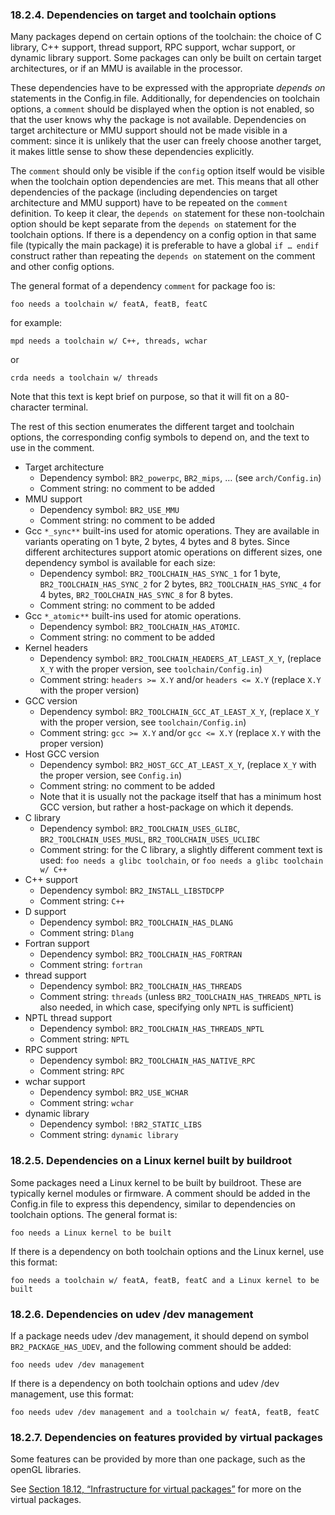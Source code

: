 ### 18.2.4. Dependencies on target and toolchain options

Many packages depend on certain options of the toolchain: the choice of C library, C++ support, thread support, RPC support, wchar support, or dynamic library support. Some packages can only be built on certain target architectures, or if an MMU is available in the processor.

These dependencies have to be expressed with the appropriate *depends on* statements in the Config.in file. Additionally, for dependencies on toolchain options, a `comment` should be displayed when the option is not enabled, so that the user knows why the package is not available. Dependencies on target architecture or MMU support should not be made visible in a comment: since it is unlikely that the user can freely choose another target, it makes little sense to show these dependencies explicitly.

The `comment` should only be visible if the `config` option itself would be visible when the toolchain option dependencies are met. This means that all other dependencies of the package (including dependencies on target architecture and MMU support) have to be repeated on the `comment` definition. To keep it clear, the `depends on` statement for these non-toolchain option should be kept separate from the `depends on` statement for the toolchain options. If there is a dependency on a config option in that same file (typically the main package) it is preferable to have a global `if … endif` construct rather than repeating the `depends on` statement on the comment and other config options.

The general format of a dependency `comment` for package foo is:

```
foo needs a toolchain w/ featA, featB, featC
```

for example:

```
mpd needs a toolchain w/ C++, threads, wchar
```

or

```
crda needs a toolchain w/ threads
```

Note that this text is kept brief on purpose, so that it will fit on a 80-character terminal.

The rest of this section enumerates the different target and toolchain options, the corresponding config symbols to depend on, and the text to use in the comment.

- Target architecture
  - Dependency symbol: `BR2_powerpc`, `BR2_mips`, … (see `arch/Config.in`)
  - Comment string: no comment to be added
- MMU support
  - Dependency symbol: `BR2_USE_MMU`
  - Comment string: no comment to be added
- Gcc `*_sync**` built-ins used for atomic operations. They are available in variants operating on 1 byte, 2 bytes, 4 bytes and 8 bytes. Since different architectures support atomic operations on different sizes, one dependency symbol is available for each size:
  - Dependency symbol: `BR2_TOOLCHAIN_HAS_SYNC_1` for 1 byte, `BR2_TOOLCHAIN_HAS_SYNC_2` for 2 bytes, `BR2_TOOLCHAIN_HAS_SYNC_4` for 4 bytes, `BR2_TOOLCHAIN_HAS_SYNC_8` for 8 bytes.
  - Comment string: no comment to be added
- Gcc `*_atomic**` built-ins used for atomic operations.
  - Dependency symbol: `BR2_TOOLCHAIN_HAS_ATOMIC`.
  - Comment string: no comment to be added
- Kernel headers
  - Dependency symbol: `BR2_TOOLCHAIN_HEADERS_AT_LEAST_X_Y`, (replace `X_Y` with the proper version, see `toolchain/Config.in`)
  - Comment string: `headers >= X.Y` and/or `headers <= X.Y` (replace `X.Y` with the proper version)
- GCC version
  - Dependency symbol: `BR2_TOOLCHAIN_GCC_AT_LEAST_X_Y`, (replace `X_Y` with the proper version, see `toolchain/Config.in`)
  - Comment string: `gcc >= X.Y` and/or `gcc <= X.Y` (replace `X.Y` with the proper version)
- Host GCC version
  - Dependency symbol: `BR2_HOST_GCC_AT_LEAST_X_Y`, (replace `X_Y` with the proper version, see `Config.in`)
  - Comment string: no comment to be added
  - Note that it is usually not the package itself that has a minimum host GCC version, but rather a host-package on which it depends.
- C library
  - Dependency symbol: `BR2_TOOLCHAIN_USES_GLIBC`, `BR2_TOOLCHAIN_USES_MUSL`, `BR2_TOOLCHAIN_USES_UCLIBC`
  - Comment string: for the C library, a slightly different comment text is used: `foo needs a glibc toolchain`, or `foo needs a glibc toolchain w/ C++`
- C++ support
  - Dependency symbol: `BR2_INSTALL_LIBSTDCPP`
  - Comment string: `C++`
- D support
  - Dependency symbol: `BR2_TOOLCHAIN_HAS_DLANG`
  - Comment string: `Dlang`
- Fortran support
  - Dependency symbol: `BR2_TOOLCHAIN_HAS_FORTRAN`
  - Comment string: `fortran`
- thread support
  - Dependency symbol: `BR2_TOOLCHAIN_HAS_THREADS`
  - Comment string: `threads` (unless `BR2_TOOLCHAIN_HAS_THREADS_NPTL` is also needed, in which case, specifying only `NPTL` is sufficient)
- NPTL thread support
  - Dependency symbol: `BR2_TOOLCHAIN_HAS_THREADS_NPTL`
  - Comment string: `NPTL`
- RPC support
  - Dependency symbol: `BR2_TOOLCHAIN_HAS_NATIVE_RPC`
  - Comment string: `RPC`
- wchar support
  - Dependency symbol: `BR2_USE_WCHAR`
  - Comment string: `wchar`
- dynamic library
  - Dependency symbol: `!BR2_STATIC_LIBS`
  - Comment string: `dynamic library`

### 18.2.5. Dependencies on a Linux kernel built by buildroot

Some packages need a Linux kernel to be built by buildroot. These are typically kernel modules or firmware. A comment should be added in the Config.in file to express this dependency, similar to dependencies on toolchain options. The general format is:

```
foo needs a Linux kernel to be built
```

If there is a dependency on both toolchain options and the Linux kernel, use this format:

```
foo needs a toolchain w/ featA, featB, featC and a Linux kernel to be built
```

### 18.2.6. Dependencies on udev /dev management

If a package needs udev /dev management, it should depend on symbol `BR2_PACKAGE_HAS_UDEV`, and the following comment should be added:

```
foo needs udev /dev management
```

If there is a dependency on both toolchain options and udev /dev management, use this format:

```
foo needs udev /dev management and a toolchain w/ featA, featB, featC
```

### 18.2.7. Dependencies on features provided by virtual packages

Some features can be provided by more than one package, such as the openGL libraries.

See [Section 18.12, “Infrastructure for virtual packages”](https://buildroot.org/downloads/manual/manual.html#virtual-package-tutorial) for more on the virtual packages.